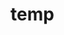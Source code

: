 # temp































































































































































































